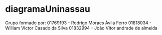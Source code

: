 # diagramaUninassau
Grupo formado por: 
01769193 - Rodrigo Moraes Ávila Ferro
01818034 - William Victor Casado da Silva
01832994 - João Vitor andrade de almeida
